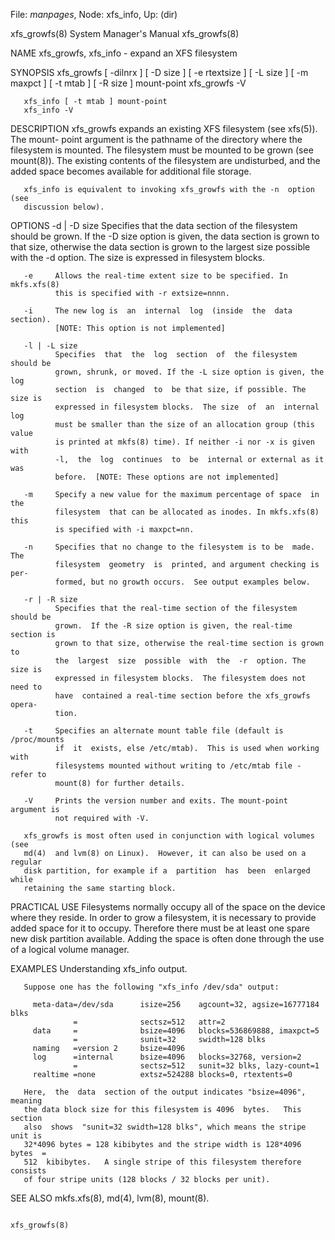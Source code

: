 File: *manpages*,  Node: xfs_info,  Up: (dir)


xfs_growfs(8)               System Manager's Manual              xfs_growfs(8)



NAME
       xfs_growfs, xfs_info - expand an XFS filesystem

SYNOPSIS
       xfs_growfs  [  -dilnrx  ] [ -D size ] [ -e rtextsize ] [ -L size ] [ -m
       maxpct ] [ -t mtab ] [ -R size ] mount-point
       xfs_growfs -V

       xfs_info [ -t mtab ] mount-point
       xfs_info -V

DESCRIPTION
       xfs_growfs expands an existing XFS filesystem (see xfs(5)).  The mount-
       point argument is the pathname of the directory where the filesystem is
       mounted. The filesystem must be mounted to  be  grown  (see  mount(8)).
       The  existing contents of the filesystem are undisturbed, and the added
       space becomes available for additional file storage.

       xfs_info is equivalent to invoking xfs_growfs with the -n  option  (see
       discussion below).

OPTIONS
       -d | -D size
              Specifies  that  the  data  section  of the filesystem should be
              grown. If the -D size option is given, the data section is grown
              to that size, otherwise the data section is grown to the largest
              size possible with the -d  option.  The  size  is  expressed  in
              filesystem blocks.

       -e     Allows the real-time extent size to be specified. In mkfs.xfs(8)
              this is specified with -r extsize=nnnn.

       -i     The new log is  an  internal  log  (inside  the  data  section).
              [NOTE: This option is not implemented]

       -l | -L size
              Specifies  that  the  log  section  of  the filesystem should be
              grown, shrunk, or moved. If the -L size option is given, the log
              section  is  changed  to  be that size, if possible. The size is
              expressed in filesystem blocks.  The size  of  an  internal  log
              must be smaller than the size of an allocation group (this value
              is printed at mkfs(8) time). If neither -i nor -x is given  with
              -l,  the  log  continues  to  be  internal or external as it was
              before.  [NOTE: These options are not implemented]

       -m     Specify a new value for the maximum percentage of space  in  the
              filesystem  that can be allocated as inodes. In mkfs.xfs(8) this
              is specified with -i maxpct=nn.

       -n     Specifies that no change to the filesystem is to be  made.   The
              filesystem  geometry  is  printed, and argument checking is per‐
              formed, but no growth occurs.  See output examples below.

       -r | -R size
              Specifies that the real-time section of the filesystem should be
              grown.  If the -R size option is given, the real-time section is
              grown to that size, otherwise the real-time section is grown  to
              the  largest  size  possible  with  the  -r  option. The size is
              expressed in filesystem blocks.  The filesystem does not need to
              have  contained a real-time section before the xfs_growfs opera‐
              tion.

       -t     Specifies an alternate mount table file (default is /proc/mounts
              if  it  exists, else /etc/mtab).  This is used when working with
              filesystems mounted without writing to /etc/mtab file - refer to
              mount(8) for further details.

       -V     Prints the version number and exits. The mount-point argument is
              not required with -V.

       xfs_growfs is most often used in conjunction with logical volumes  (see
       md(4)  and lvm(8) on Linux).  However, it can also be used on a regular
       disk partition, for example if a  partition  has  been  enlarged  while
       retaining the same starting block.

PRACTICAL USE
       Filesystems  normally  occupy all of the space on the device where they
       reside. In order to grow a filesystem, it is necessary to provide added
       space  for it to occupy. Therefore there must be at least one spare new
       disk partition available. Adding the space is often  done  through  the
       use of a logical volume manager.

EXAMPLES
       Understanding xfs_info output.

       Suppose one has the following "xfs_info /dev/sda" output:

         meta-data=/dev/sda      isize=256    agcount=32, agsize=16777184 blks
                  =              sectsz=512   attr=2
         data     =              bsize=4096   blocks=536869888, imaxpct=5
                  =              sunit=32     swidth=128 blks
         naming   =version 2     bsize=4096
         log      =internal      bsize=4096   blocks=32768, version=2
                  =              sectsz=512   sunit=32 blks, lazy-count=1
         realtime =none          extsz=524288 blocks=0, rtextents=0

       Here,  the  data  section of the output indicates "bsize=4096", meaning
       the data block size for this filesystem is 4096  bytes.   This  section
       also  shows  "sunit=32 swidth=128 blks", which means the stripe unit is
       32*4096 bytes = 128 kibibytes and the stripe width is 128*4096 bytes  =
       512  kibibytes.   A single stripe of this filesystem therefore consists
       of four stripe units (128 blocks / 32 blocks per unit).

SEE ALSO
       mkfs.xfs(8), md(4), lvm(8), mount(8).



                                                                 xfs_growfs(8)
